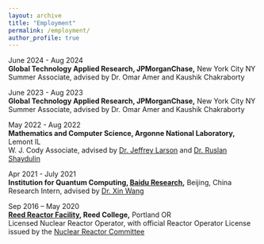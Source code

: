 ```yaml
---
layout: archive
title: "Employment"
permalink: /employment/
author_profile: true
---
```


June 2024 - Aug 2024\
**Global Technology Applied Research, JPMorganChase,** New York City NY\
Summer Associate, advised by Dr. Omar Amer and Kaushik Chakraborty

June 2023 - Aug 2023\
**Global Technology Applied Research, JPMorganChase,** New York City NY\
Summer Associate, advised by Dr. Omar Amer and Kaushik Chakraborty

May 2022 - Aug 2022\
**Mathematics and Computer Science, Argonne National Laboratory,** Lemont IL\
W. J. Cody Associate, advised by [Dr. Jeffrey Larson](https://www.anl.gov/profile/jeffrey-m-larson) and [Dr. Ruslan Shaydulin](https://shaydul.in/)


Apr 2021 - July 2021\
**Institution for Quantum Computing, [Baidu Research](http://research.baidu.com/Index),** Beijing, China\
Research Intern, advised by [Dr. Xin Wang](https://www.xinwang.info/)

Sep 2016 – May 2020\
**[Reed Reactor Facility](https://reactor.reed.edu/index.html), Reed College,** Portland OR\
Licensed Nuclear Reactor Operator, with official Reactor Operator License issued by the [Nuclear Reactor Committee](https://www.nrc.gov/)
